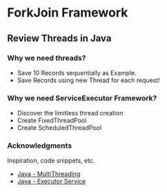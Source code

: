 # ForkJoin Framework 

## Review Threads in Java

### Why we need threads?
* Save 10 Records sequentially as Example.
* Save Records using new Thread for each request!

### Why we need ServiceExecutor Framework?
* Discover the limitless thread creation
* Create FixedThreadPool
* Create ScheduledThreadPool

### Acknowledgments
Inspiration, code snippets, etc.
* [Java - MultiThreading](https://www.youtube.com/watch?v=9DvDheKRJ9Y&t=656s)
* [Java - Executor Service](https://jenkov.com/tutorials/java-util-concurrent/executorservice.html)
